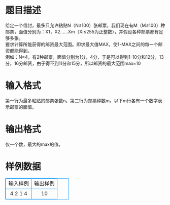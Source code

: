 # 

 
 # 题目描述 
给定一个信封，最多只允许粘贴N（N≤100）张邮票，我们现在有M（M≤100）种邮票，面值分别为：X1，X2……Xm（Xi≤255为正整数），并假设各种邮票都有足够多张。<BR>要求计算所能获得的邮资最大范围。即求最大值MAX，使1-MAX之间的每一个邮资都能得到。<BR>例如：N=4，有2种邮票，面值分别为1分，4分，于是可以得到1-10分和12分，13分，16分邮资，由于得不到11分和15分，所以邮资的最大范围max=10 

 
 # 输入格式 
第一行为最多粘贴的邮票张数n。第二行为邮票种数m。以下m行各有一个数字表示邮票的面值。 

 
 # 输出格式 
仅一个数，最大的max的值。 
# 样例数据
<style>
        table,table tr th, table tr td { border:1px solid #0094ff; }
        table { width: 200px; min-height: 25px; line-height: 25px; text-align: center; border-collapse: collapse;}   
    </style>
<table>
	<tr>
		<td>输入样例</td>
		<td>输出样例</td>
	</tr>
<tr><td>4
2
1
4
</td><td>10</td></tr></table>
